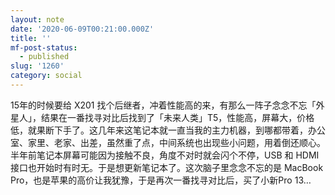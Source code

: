 ```yaml
---
layout: note
date: '2020-06-09T00:21:00.000Z'
title: ''
mf-post-status:
  - published
slug: '1260'
category: social
---
```

15年的时候要给 X201 找个后继者，冲着性能高的来，有那么一阵子念念不忘「外星人」，结果在一番找寻对比后找到了「未来人类」T5，性能高，屏幕大，价格低，就果断下手了。这几年来这笔记本就一直当我的主力机器，到哪都带着，办公室、家里、老家、出差，虽然重了点，中间系统也出现些小问题，用着倒还顺心。半年前笔记本屏幕可能因为接触不良，角度不对时就会闪个不停，USB 和 HDMI 接口也开始时有时无。于是想更新笔记本了。这次脑子里念念不忘的是 MacBook Pro，也是苹果的高价让我犹豫，于是再次一番找寻对比后，买了小新Pro 13…
